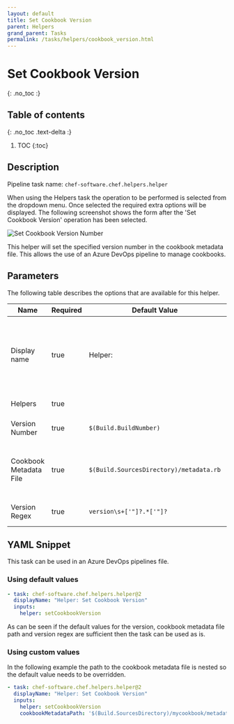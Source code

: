 ```yaml
---
layout: default
title: Set Cookbook Version
parent: Helpers
grand_parent: Tasks
permalink: /tasks/helpers/cookbook_version.html
---
```


# Set Cookbook Version
{: .no_toc :}

## Table of contents
{: .no_toc .text-delta :}

1. TOC
{:toc}

## Description

Pipeline task name: `chef-software.chef.helpers.helper`

When using the Helpers task the operation to be performed is selected from the dropdown menu. Once selected the required extra options will be displayed. The following screenshot shows the form after the 'Set Cookbook Version' operation has been selected.

![Set Cookbook Version Number](/images/helper_set_cookbook_version.png)

This helper will set the specified version number in the cookbook metadata file. This allows the use of an Azure DevOps pipeline to manage cookbooks.

## Parameters

The following table describes the options that are available for this helper.

| Name | Required | Default Value | Description | YAML Input name |
|---|---|---|---|---|
| Display name | true | Helper: | The name of the task which will be shown in the pipeline. This will take on the nae of the helper that has been chosen, e.g. `Helper: setCookbookVersion` | |
| Helpers | true | | A list of the helpers that can be used | `helper` |
| Version Number | true | `$(Build.BuildNumber)` | The version that the cookbook should be set to | `cookbookVersionNumber` |
| Cookbook Metadata File | true | `$(Build.SourcesDirectory)/metadata.rb` | Path to the cookbook metadata file in which the version number should be set | `cookbookMetadataPath` |
| Version Regex | true | `version\s+['"]?.*['"]?` | Regular expression to use to perform the replacement | `cookbookVersionRegex` |

## YAML Snippet

This task can be used in an Azure DevOps pipelines file.

### Using default values

```yaml
- task: chef-software.chef.helpers.helper@2
  displayName: "Helper: Set Cookbook Version"
  inputs:
    helper: setCookbookVersion
```

As can be seen if the default values for the version, cookbook metadata file path and version regex are sufficient then the task can be used as is.

### Using custom values

In the following example the path to the cookbook metadata file is nested so the default value needs to be overridden.

```yaml
- task: chef-software.chef.helpers.helper@2
  displayName: "Helper: Set Cookbook Version"
  inputs:
    helper: setCookbookVersion
    cookbookMetadataPath: '$(Build.SourcesDirectory)/mycookbook/metadata.rb'
```